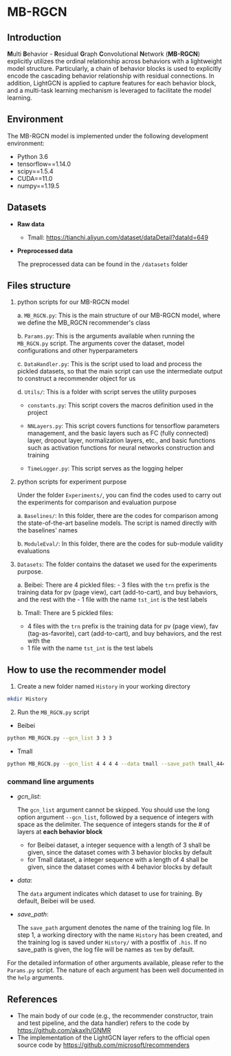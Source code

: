 # MB-RGCN

## Introduction
**M**ulti **B**ehavior - **R**esidual **G**raph **C**onvolutional **N**etwork (**MB-RGCN**) explicitly utilizes the ordinal relationship across behaviors with a lightweight model structure. Particularly, a chain of behavior blocks is used to explicitly encode the cascading behavior relationship with residual connections. In addition, LightGCN is applied to capture features for each behavior block, and a multi-task learning mechanism is leveraged to facilitate the model learning. 

## Environment
The MB-RGCN model is implemented under the following development environment:
- Python 3.6
- tensorflow==1.14.0
- scipy==1.5.4
- CUDA==11.0 
- numpy==1.19.5

## Datasets
- **Raw data**
  - Tmall: https://tianchi.aliyun.com/dataset/dataDetail?dataId=649
  
- **Preprocessed data**

  The preprocessed data can be found in the `/datasets` folder
 
## Files structure
1. python scripts for our MB-RGCN model

    a. `MB_RGCN.py`: This is the main structure of our MB-RGCN model, where we define the MB_RGCN recommender's class
  
    b. `Params.py`: This is the arguments available when running the `MB_RGCN.py` script. The arguments cover the dataset, model configurations and other hyperparameters
  
    c. `DataHandler.py`: This is the script used to load and process the pickled datasets, so that the main script can use the intermediate output to construct a recommender object for us
  
    d. `Utils/`: This is a folder with script serves the utility purposes
  
     -  `constants.py`: This script covers the macros definition used in the project
    
     - `NNLayers.py`: This script covers functions for tensorflow parameters management, and the basic layers such as FC (fully connected) layer, dropout layer, normalization layers, etc., and basic functions such as activation functions for neural networks construction and training
    
     - `TimeLogger.py`: This script serves as the logging helper

  2. python scripts for experiment purpose 

     Under the folder `Experiments/`, you can find the codes used to carry out the experiments for comparison and evaluation purpose

  
      a. `Baselines/`: In this folder, there are the codes for comparison among the state-of-the-art baseline models. The script is named directly with the baselines' names
   
      b. `ModuleEval/`: In this folder, there are the codes for sub-module validity evaluations
  
  3. `Datasets`: The folder contains the dataset we used for the experiments purpose.
  
      a. Beibei:
         There are 4 pickled files:
         - 3 files with the `trn` prefix is the training data for pv (page view), cart (add-to-cart), and buy behaviors, and the rest with the 
         - 1 file with the name `tst_int` is the test labels
         
     b. Tmall:
       There are 5 pickled files:
       - 4 files with the `trn` prefix is the training data for pv (page view), fav (tag-as-favorite), cart (add-to-cart), and buy behaviors, and the rest with the 
       - 1 file with the name `tst_int` is the test labels

## How to use the recommender model
1. Create a new folder named `History` in your working directory

```bash
mkdir History
```

2. Run the `MB_RGCN.py` script
- Beibei
```bash
python MB_RGCN.py --gcn_list 3 3 3
```

- Tmall
```bash
python MB_RGCN.py --gcn_list 4 4 4 4 --data tmall --save_path tmall_4444
```

### command line arguments
- *gcn_list*: 
  
  The `gcn_list` argument cannot be skipped. You should use the long option argument `--gcn_list`, followed by a sequence of integers with space as the delimiter. The sequence of integers stands for the # of layers at **each behavior block**
  - for Beibei dataset, a integer sequence with a length of 3 shall be given, since the dataset comes with 3 behavior blocks by default
  - for Tmall dataset, a integer sequence with a length of 4 shall be given, since the dataset comes with 4 behavior blocks by default
- *data*: 

  The `data` argument indicates which dataset to use for training. By default, Beibei will be used.
  
- *save_path*:

  The `save_path` argument denotes the name of the training log file. In step 1, a working directory with the name `History` has been created, and the training log is saved under `History/` with a postfix of `.his`. If no save_path is given, the log file will be names as `tem` by default.
  
For the detailed information of other arguments available, please refer to the `Params.py` script. The nature of each argument has been well documented in the `help` arguments.

## References
- The main body of our code (e.g., the recommender constructor, train and test pipeline, and the data handler) refers to the code by https://github.com/akaxlh/GNMR
- The implementation of the LightGCN layer refers to the official open source code by https://github.com/microsoft/recommenders
